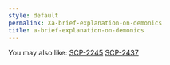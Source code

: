 ```yaml
---
style: default
permalink: Xa-brief-explanation-on-demonics
title: a-brief-explanation-on-demonics
---
```

You may also like:
[SCP-2245](http://scp-wiki.net/scp-2245)
[SCP-2437](http://scp-wiki.net/scp-2437)